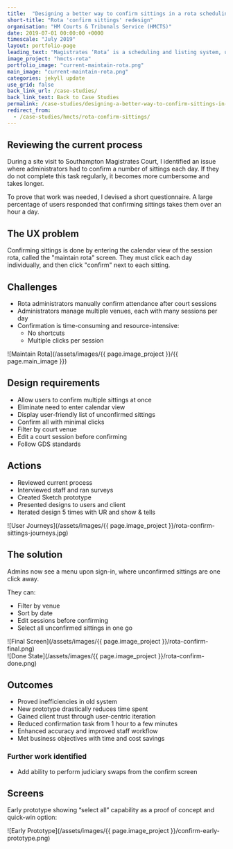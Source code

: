 ```yaml
---
title:  "Designing a better way to confirm sittings in a rota scheduling system"
short-title: "Rota 'confirm sittings' redesign"
organisation: "HM Courts & Tribunals Service (HMCTS)"
date: 2019-07-01 00:00:00 +0000
timescale: "July 2019"
layout: portfolio-page
leading_text: "Magistrates ‘Rota’ is a scheduling and listing system, used by judiciary to schedule magistrate court sittings. Rota administrators use a complex UI in order to confirm magistrates attended court sessions. The task was to simplify this process."
image_project: "hmcts-rota"
portfolio_image: "current-maintain-rota.png"
main_image: "current-maintain-rota.png"
categories: jekyll update
use_grid: false
back_link_url: /case-studies/
back_link_text: Back to Case Studies
permalink: /case-studies/designing-a-better-way-to-confirm-sittings-in-a-rota-scheduling-system/
redirect_from:
  - /case-studies/hmcts/rota-confirm-sittings/
---
```


## Reviewing the current process

During a site visit to Southampton Magistrates Court, I identified an issue where administrators had to confirm a number of sittings each day. If they do not complete this task regularly, it becomes more cumbersome and takes longer.

To prove that work was needed, I devised a short questionnaire. A large percentage of users responded that confirming sittings takes them over an hour a day.

## The UX problem

Confirming sittings is done by entering the calendar view of the session rota, called the "maintain rota" screen. They must click each day individually, and then click "confirm" next to each sitting.

## Challenges

- Rota administrators manually confirm attendance after court sessions  
- Administrators manage multiple venues, each with many sessions per day  
- Confirmation is time-consuming and resource-intensive:
  - No shortcuts  
  - Multiple clicks per session  

![Maintain Rota](/assets/images/{{ page.image_project }}/{{ page.main_image }})

## Design requirements

- Allow users to confirm multiple sittings at once  
- Eliminate need to enter calendar view  
- Display user-friendly list of unconfirmed sittings  
- Confirm all with minimal clicks  
- Filter by court venue  
- Edit a court session before confirming  
- Follow GDS standards  

## Actions

- Reviewed current process  
- Interviewed staff and ran surveys  
- Created Sketch prototype  
- Presented designs to users and client  
- Iterated design 5 times with UR and show & tells  

![User Journeys](/assets/images/{{ page.image_project }}/rota-confirm-sittings-journeys.jpg)

## The solution

Admins now see a menu upon sign-in, where unconfirmed sittings are one click away.

They can:
- Filter by venue  
- Sort by date  
- Edit sessions before confirming  
- Select all unconfirmed sittings in one go  

![Final Screen](/assets/images/{{ page.image_project }}/rota-confirm-final.png)  
![Done State](/assets/images/{{ page.image_project }}/rota-confirm-done.png)

## Outcomes

- Proved inefficiencies in old system  
- New prototype drastically reduces time spent  
- Gained client trust through user-centric iteration  
- Reduced confirmation task from 1 hour to a few minutes  
- Enhanced accuracy and improved staff workflow  
- Met business objectives with time and cost savings  

### Further work identified

- Add ability to perform judiciary swaps from the confirm screen  

## Screens

Early prototype showing “select all” capability as a proof of concept and quick-win option:

![Early Prototype](/assets/images/{{ page.image_project }}/confirm-early-prototype.png)